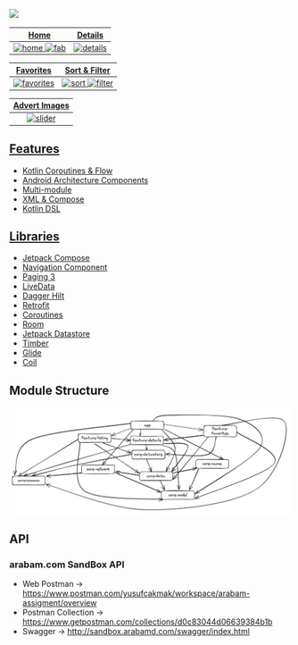 
<a href="https://play.google.com/store/apps/details?id=com.dogan.arabam&hl=tr"><img src="https://arbimg1.mncdn.com/assets/dist/img/tek-tur-large.gif"/>

|                                                             Home                                                             |                              Details                               |       
|:----------------------------------------------------------------------------------------------------------------------------:|:------------------------------------------------------------------:|
| <img src="assets/home_fragment.gif" alt="home" width="250"/> <img src="assets/home_fragment_fab.gif" alt="fab" width="250"/> | <img src="assets/details_fragment.gif" alt="details" width="250"/> |

|                               Favorites                                |                                                         Sort & Filter                                                         |
|:----------------------------------------------------------------------:|:-----------------------------------------------------------------------------------------------------------------------------:|  
| <img src="assets/favorites_fragment.gif" alt="favorites" width="250"/> | <img src="assets/sort_fragment.gif" alt="sort" width="250"/> <img src="assets/filter_by_model.gif" alt="filter" width="250"/> |

|                      Advert Images                      |      
|:-------------------------------------------------------:|
 | <img src="assets/slider.gif" alt="slider" width="250"/> |


## Features
* Kotlin Coroutines & Flow
* Android Architecture Components
* Multi-module
* XML & Compose
* Kotlin DSL

## Libraries

* [Jetpack Compose](https://developer.android.com/develop/ui/compose/setup)
* [Navigation Component](https://developer.android.com/guide/navigation/navigation-getting-started)
* [Paging 3](https://developer.android.com/topic/libraries/architecture/paging/v3-overview)
* [LiveData](https://developer.android.com/jetpack/androidx/releases/lifecycle)
* [Dagger Hilt](https://dagger.dev/hilt/)
* [Retrofit](https://square.github.io/retrofit/)
* [Coroutines](https://github.com/Kotlin/kotlinx.coroutines)
* [Room](https://developer.android.com/training/data-storage/room)
* [Jetpack Datastore](https://developer.android.com/topic/libraries/architecture/datastore)
* [Timber](https://github.com/JakeWharton/timber)
* [Glide](https://github.com/bumptech/glide)
* [Coil](https://coil-kt.github.io/coil/)

## Module Structure

<img src="assets/module_structure.png" alt="favorites" width="850"/>

## API

### arabam.com SandBox API ###

* Web Postman -> https://www.postman.com/yusufcakmak/workspace/arabam-assigment/overview
* Postman Collection -> https://www.getpostman.com/collections/d0c83044d06639384b1b
* Swagger -> http://sandbox.arabamd.com/swagger/index.html